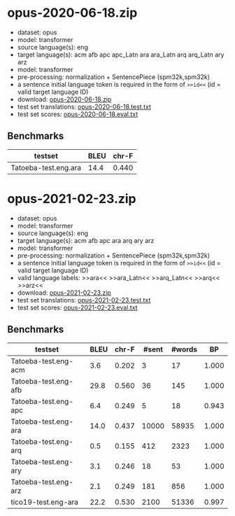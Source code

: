 # opus-2020-06-18.zip

* dataset: opus
* model: transformer
* source language(s): eng
* target language(s): acm afb apc apc_Latn ara ara_Latn arq arq_Latn ary arz
* model: transformer
* pre-processing: normalization + SentencePiece (spm32k,spm32k)
* a sentence initial language token is required in the form of `>>id<<` (id = valid target language ID)
* download: [opus-2020-06-18.zip](https://object.pouta.csc.fi/Tatoeba-MT-models/eng-ara/opus-2020-06-18.zip)
* test set translations: [opus-2020-06-18.test.txt](https://object.pouta.csc.fi/Tatoeba-MT-models/eng-ara/opus-2020-06-18.test.txt)
* test set scores: [opus-2020-06-18.eval.txt](https://object.pouta.csc.fi/Tatoeba-MT-models/eng-ara/opus-2020-06-18.eval.txt)

## Benchmarks

| testset               | BLEU  | chr-F |
|-----------------------|-------|-------|
| Tatoeba-test.eng.ara 	| 14.4 	| 0.440 |






# opus-2021-02-23.zip

* dataset: opus
* model: transformer
* source language(s): eng
* target language(s): acm afb apc ara arq ary arz
* model: transformer
* pre-processing: normalization + SentencePiece (spm32k,spm32k)
* a sentence initial language token is required in the form of `>>id<<` (id = valid target language ID)
* valid language labels: >>ara<< >>ara_Latn<< >>arq_Latn<< >>arq<< >>arz<<
* download: [opus-2021-02-23.zip](https://object.pouta.csc.fi/Tatoeba-MT-models/eng-ara/opus-2021-02-23.zip)
* test set translations: [opus-2021-02-23.test.txt](https://object.pouta.csc.fi/Tatoeba-MT-models/eng-ara/opus-2021-02-23.test.txt)
* test set scores: [opus-2021-02-23.eval.txt](https://object.pouta.csc.fi/Tatoeba-MT-models/eng-ara/opus-2021-02-23.eval.txt)

## Benchmarks

| testset | BLEU  | chr-F | #sent | #words | BP |
|---------|-------|-------|-------|--------|----|
| Tatoeba-test.eng-acm 	| 3.6 	| 0.202 	| 3 	| 17 	| 1.000 |
| Tatoeba-test.eng-afb 	| 29.8 	| 0.560 	| 36 	| 145 	| 1.000 |
| Tatoeba-test.eng-apc 	| 6.4 	| 0.249 	| 5 	| 18 	| 0.943 |
| Tatoeba-test.eng-ara 	| 14.0 	| 0.437 	| 10000 	| 58935 	| 1.000 |
| Tatoeba-test.eng-arq 	| 0.5 	| 0.155 	| 412 	| 2323 	| 1.000 |
| Tatoeba-test.eng-ary 	| 3.1 	| 0.246 	| 18 	| 53 	| 1.000 |
| Tatoeba-test.eng-arz 	| 2.1 	| 0.249 	| 181 	| 856 	| 1.000 |
| tico19-test.eng-ara 	| 22.2 	| 0.530 	| 2100 	| 51336 	| 0.997 |

